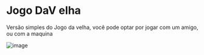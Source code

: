 # Jogo DaV elha
Versão simples do Jogo da velha, você pode optar por jogar com um amigo, ou com a maquina

![image](https://github.com/user-attachments/assets/ccf2b777-1808-4d1e-8140-3e2f3911d8b1)

